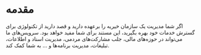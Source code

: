 # مقدمه
اگر شما مدیریت یک سازمان خیریه را برعهده دارید و قصد دارید از تکنولوژی برای گسترش خدمات خود بهره بگیرید، این مستند برای شما مفید خواهد بود. سرویس‌های ما می‌تواند در حوزه‌های مالی، جلب مشارکت‌های مردمی، مدیریت اسناد و اطلاعات، تبلیغات، مدیریت برنامه‌ها و ... به شما کمک کند.

<div class="box-end">
</div>
